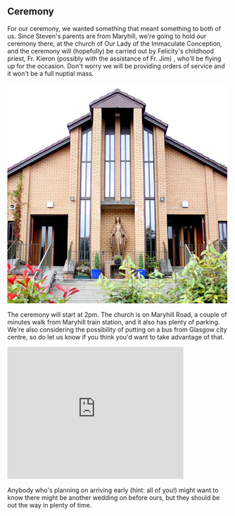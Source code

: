 ## Ceremony
<a name="ceremony"/>

For our ceremony, we wanted something that meant something to both of us.
Since Steven's parents are from Maryhill, we're going to hold our ceremony there, at the church of Our Lady of the Immaculate Conception, and the ceremony will (hopefully) be carried out by Felicity's childhood priest, Fr. Kieron (possibly with the assistance of Fr. Jim) , who'll be flying up for the occasion. Don't worry we will be providing orders of service and it won't be a full nuptial mass.

![](/images/church.jpg)

The ceremony will start at 2pm.
The church is on Maryhill Road, a couple of minutes walk from Maryhill train station, and it also has plenty of parking.
We're also considering the possibility of putting on a bus from Glasgow city centre, so do let us know if you think you'd want to take advantage of that.

<iframe src="https://www.google.com/maps/embed?pb=!1m18!1m12!1m3!1d2660.162640239867!2d-4.302004189144298!3d55.89872538851436!2m3!1f0!2f0!3f0!3m2!1i1024!2i768!4f13.1!3m3!1m2!1s0x488845a5ec441343%3A0x4a9053ab4af1ea3a!2sImmaculate+Conception+New+Church+Hall!5e0!3m2!1sen!2sus!4v1436901834832" width="400" height="300" frameborder="0" style="border:0" allowfullscreen></iframe>

Anybody who's planning on arriving early (hint: all of you!) might want to know there might be another wedding on before ours, but they should be out the way in plenty of time.

